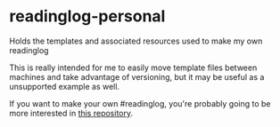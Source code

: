 # readinglog-personal
Holds the templates and associated resources used to make my own readinglog

This is really intended for me to easily move template files between machines and take advantage of versioning, but it may be useful as a unsupported example as well.

If you want to make your own #readinglog, you're probably going to be more interested in [this repository](https://github.com/effofex/readinglog).
